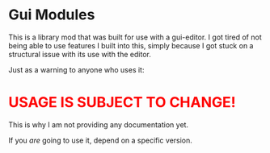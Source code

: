 # Gui Modules
This is a library mod that was built for use with a gui-editor.
I got tired of not being able to use features I built into this, simply because I got stuck on a structural issue with its use with the editor.

Just as a warning to anyone who uses it:

# <span style="color:red">__USAGE IS SUBJECT TO CHANGE!__</span>
This is why I am not providing any documentation yet.

If you _are_ going to use it, depend on a specific version.